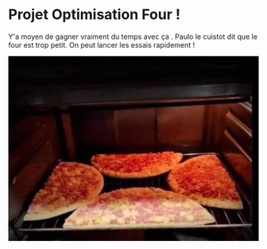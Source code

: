 # Projet Optimisation Four !



Y'a moyen de gagner vraiment du temps avec ça . Paulo le cuistot dit que le four est trop petit.
On peut lancer les essais rapidement !

![four](/images/four.png)
